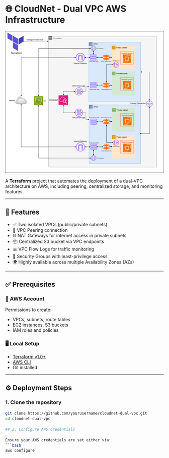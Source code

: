 # 🌐 CloudNet - Dual VPC AWS Infrastructure

![Architecture Diagram](./architecture_diagram.png)

A **Terraform** project that automates the deployment of a dual-VPC architecture on AWS, including peering, centralized storage, and monitoring features.

---

## 🚀 Features

- ✅ Two isolated VPCs (public/private subnets)
- 🔁 VPC Peering connection
- 🌐 NAT Gateways for internet access in private subnets
- 📦 Centralized S3 bucket via VPC endpoints
- 📊 VPC Flow Logs for traffic monitoring
- 🔐 Security Groups with least-privilege access
- 🌍 Highly available across multiple Availability Zones (AZs)

---

## ✅ Prerequisites

### 🔐 AWS Account
Permissions to create:
- VPCs, subnets, route tables
- EC2 instances, S3 buckets
- IAM roles and policies

### 🖥️ Local Setup
- [Terraform v1.0+](https://learn.hashicorp.com/tutorials/terraform/install-cli)
- [AWS CLI](https://docs.aws.amazon.com/cli/latest/userguide/cli-configure-quickstart.html)
- Git installed

---

## ⚙️ Deployment Steps

### 1. Clone the repository

```bash
git clone https://github.com/yourusername/cloudnet-dual-vpc.git
cd cloudnet-dual-vpc

## 2. Configure AWS credentials

Ensure your AWS credentials are set either via:
```bash
aws configure
